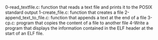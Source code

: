 0-read_textfile.c: function that reads a text file and prints it to the POSIX standard output
1-create_file.c: function that creates a file
2-append_text_to_file.c: function that appends a text at the end of a file
3-cp.c: program that copies the content of a file to another file
4-Write a program that displays the information contained in the ELF header at the start of an ELF file.
